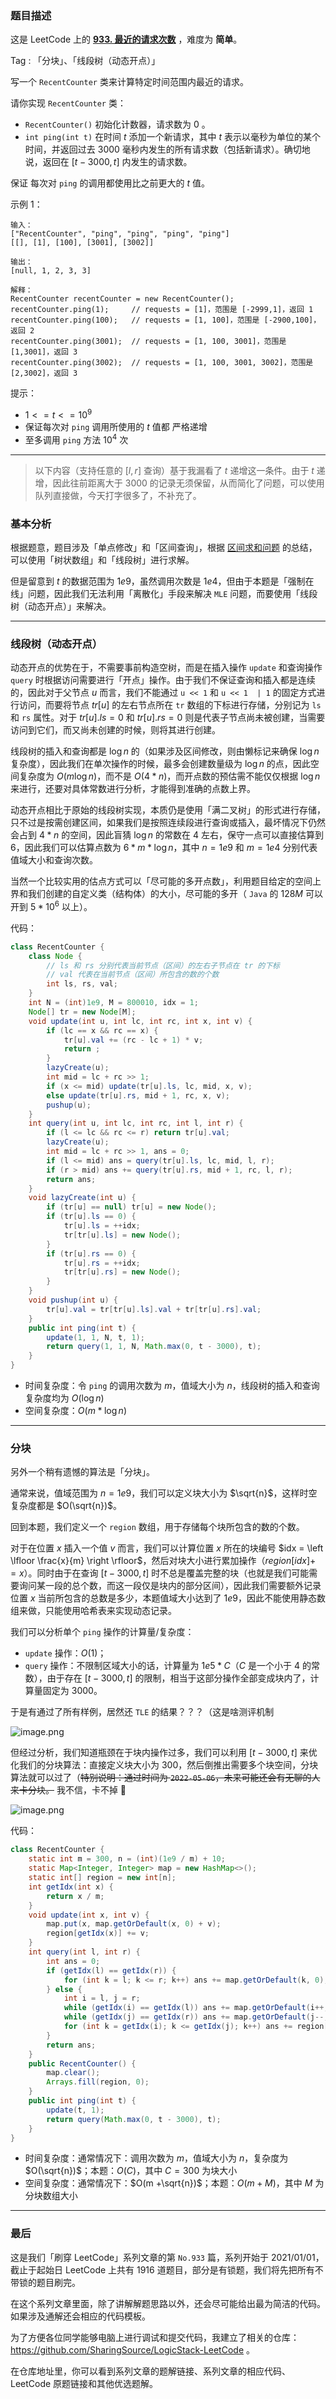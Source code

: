 ### 题目描述

这是 LeetCode 上的 **[933. 最近的请求次数](https://leetcode-cn.com/problems/number-of-recent-calls/solution/by-ac_oier-evqe/)** ，难度为 **简单**。

Tag : 「分块」、「线段树（动态开点）」



写一个 `RecentCounter` 类来计算特定时间范围内最近的请求。

请你实现 `RecentCounter` 类：
* `RecentCounter()` 初始化计数器，请求数为 $0$ 。
* `int ping(int t)` 在时间 $t$ 添加一个新请求，其中 $t$ 表示以毫秒为单位的某个时间，并返回过去 $3000$ 毫秒内发生的所有请求数（包括新请求）。确切地说，返回在 $[t-3000, t]$ 内发生的请求数。

保证 每次对 `ping` 的调用都使用比之前更大的 $t$ 值。

示例 1：
```
输入：
["RecentCounter", "ping", "ping", "ping", "ping"]
[[], [1], [100], [3001], [3002]]

输出：
[null, 1, 2, 3, 3]

解释：
RecentCounter recentCounter = new RecentCounter();
recentCounter.ping(1);     // requests = [1]，范围是 [-2999,1]，返回 1
recentCounter.ping(100);   // requests = [1, 100]，范围是 [-2900,100]，返回 2
recentCounter.ping(3001);  // requests = [1, 100, 3001]，范围是 [1,3001]，返回 3
recentCounter.ping(3002);  // requests = [1, 100, 3001, 3002]，范围是 [2,3002]，返回 3
```

提示：
* $1 <= t <= 10^9$
* 保证每次对 `ping` 调用所使用的 $t$ 值都 严格递增
* 至多调用 `ping` 方法 $10^4$ 次

---

> 以下内容（支持任意的 $[l, r]$ 查询）基于我漏看了 $t$ 递增这一条件。由于 $t$ 递增，因此往前距离大于 $3000$ 的记录无须保留，从而简化了问题，可以使用队列直接做，今天打字很多了，不补充了。


### 基本分析 

根据题意，题目涉及「单点修改」和「区间查询」，根据 [区间求和问题](https://leetcode-cn.com/problems/range-sum-query-mutable/solution/guan-yu-ge-lei-qu-jian-he-wen-ti-ru-he-x-41hv/) 的总结，可以使用「树状数组」和「线段树」进行求解。

但是留意到 $t$ 的数据范围为 $1e9$，虽然调用次数是 $1e4$，但由于本题是「强制在线」问题，因此我们无法利用「离散化」手段来解决 `MLE`  问题，而要使用「线段树（动态开点）」来解决。

---

### 线段树（动态开点）

动态开点的优势在于，不需要事前构造空树，而是在插入操作 `update` 和查询操作 `query` 时根据访问需要进行「开点」操作。由于我们不保证查询和插入都是连续的，因此对于父节点 $u$ 而言，我们不能通过 `u << 1` 和 `u << 1  | 1` 的固定方式进行访问，而要将节点 $tr[u]$ 的左右节点所在 `tr` 数组的下标进行存储，分别记为 `ls` 和 `rs` 属性。对于 $tr[u].ls = 0$ 和 $tr[u].rs = 0$ 则是代表子节点尚未被创建，当需要访问到它们，而又尚未创建的时候，则将其进行创建。

线段树的插入和查询都是 $\log{n}$ 的（如果涉及区间修改，则由懒标记来确保 $\log{n}$ 复杂度），因此我们在单次操作的时候，最多会创建数量级为 $\log{n}$ 的点，因此空间复杂度为 $O(m\log{n})$，而不是 $O(4 * n)$，而开点数的预估需不能仅仅根据 $\log{n}$ 来进行，还要对具体常数进行分析，才能得到准确的点数上界。

动态开点相比于原始的线段树实现，本质仍是使用「满二叉树」的形式进行存储，只不过是按需创建区间，如果我们是按照连续段进行查询或插入，最坏情况下仍然会占到 $4 * n$ 的空间，因此盲猜 $\log{n}$ 的常数在 $4$ 左右，保守一点可以直接估算到 $6$，因此我们可以估算点数为 $6 * m * \log{n}$，其中 $n = 1e9$ 和 $m = 1e4$ 分别代表值域大小和查询次数。

当然一个比较实用的估点方式可以「尽可能的多开点数」，利用题目给定的空间上界和我们创建的自定义类（结构体）的大小，尽可能的多开（ `Java` 的 $128M$ 可以开到 $5 * 10^6$ 以上）。

代码：
```java
class RecentCounter {
    class Node {
        // ls 和 rs 分别代表当前节点（区间）的左右子节点在 tr 的下标
        // val 代表在当前节点（区间）所包含的数的个数
        int ls, rs, val;
    }
    int N = (int)1e9, M = 800010, idx = 1;
    Node[] tr = new Node[M];
    void update(int u, int lc, int rc, int x, int v) {
        if (lc == x && rc == x) {
            tr[u].val += (rc - lc + 1) * v;
            return ;
        }
        lazyCreate(u);
        int mid = lc + rc >> 1;
        if (x <= mid) update(tr[u].ls, lc, mid, x, v);
        else update(tr[u].rs, mid + 1, rc, x, v);
        pushup(u);
    }
    int query(int u, int lc, int rc, int l, int r) {
        if (l <= lc && rc <= r) return tr[u].val;
        lazyCreate(u);
        int mid = lc + rc >> 1, ans = 0;
        if (l <= mid) ans = query(tr[u].ls, lc, mid, l, r);
        if (r > mid) ans += query(tr[u].rs, mid + 1, rc, l, r);
        return ans;
    }
    void lazyCreate(int u) {
        if (tr[u] == null) tr[u] = new Node();
        if (tr[u].ls == 0) {
            tr[u].ls = ++idx;
            tr[tr[u].ls] = new Node();
        }
        if (tr[u].rs == 0) {
            tr[u].rs = ++idx;
            tr[tr[u].rs] = new Node();
        }
    }
    void pushup(int u) {
        tr[u].val = tr[tr[u].ls].val + tr[tr[u].rs].val;
    }
    public int ping(int t) {
        update(1, 1, N, t, 1);
        return query(1, 1, N, Math.max(0, t - 3000), t);
    }
}
```
* 时间复杂度：令 `ping` 的调用次数为 $m$，值域大小为 $n$，线段树的插入和查询复杂度均为 $O(\log{n})$
* 空间复杂度：$O(m * \log{n})$

---

### 分块

另外一个稍有遗憾的算法是「分块」。

通常来说，值域范围为 $n = 1e9$，我们可以定义块大小为 $\sqrt{n}$，这样时空复杂度都是 $O(\sqrt{n})$。

回到本题，我们定义一个 `region` 数组，用于存储每个块所包含的数的个数。

对于在位置 $x$ 插入一个值 $v$ 而言，我们可以计算位置 $x$ 所在的块编号 $idx = \left \lfloor \frac{x}{m} \right \rfloor$，然后对块大小进行累加操作（$region[idx] += x$）。同时由于在查询 $[t - 3000, t]$ 时不总是覆盖完整的块（也就是我们可能需要询问某一段的总个数，而这一段仅是块内的部分区间），因此我们需要额外记录位置 $x$ 当前所包含的总数是多少，本题值域大小达到了 $1e9$，因此不能使用静态数组来做，只能使用哈希表来实现动态记录。

我们可以分析单个 `ping` 操作的计算量/复杂度：
* `update` 操作：$O(1)$；
* `query` 操作：不限制区域大小的话，计算量为 $1e5 * C$（$C$ 是一个小于 $4$ 的常数），由于存在 $[t - 3000, t]$ 的限制，相当于这部分操作全部变成块内了，计算量固定为 $3000$。

于是有通过了所有样例，居然还 `TLE` 的结果？？？（这是啥测评机制

![image.png](https://pic.leetcode-cn.com/1651801150-SEkjSI-image.png)

但经过分析，我们知道瓶颈在于块内操作过多，我们可以利用 $[t - 3000, t]$ 来优化我们的分块算法：直接定义块大小为 $300$，然后倒推出需要多个块空间，分块算法就可以过了（~~特别说明：通过时间为 `2022-05-06`，未来可能还会有无聊的人来卡分块。~~ 我不信，卡不掉 🤣

![image.png](https://pic.leetcode-cn.com/1651808411-PHwTQH-image.png)

代码：
```java
class RecentCounter {
    static int m = 300, n = (int)(1e9 / m) + 10;
    static Map<Integer, Integer> map = new HashMap<>();
    static int[] region = new int[n];
    int getIdx(int x) {
        return x / m;
    }
    void update(int x, int v) {
        map.put(x, map.getOrDefault(x, 0) + v);
        region[getIdx(x)] += v;
    }
    int query(int l, int r) {
        int ans = 0;
        if (getIdx(l) == getIdx(r)) {
            for (int k = l; k <= r; k++) ans += map.getOrDefault(k, 0);
        } else {
            int i = l, j = r;
            while (getIdx(i) == getIdx(l)) ans += map.getOrDefault(i++, 0);
            while (getIdx(j) == getIdx(r)) ans += map.getOrDefault(j--, 0);
            for (int k = getIdx(i); k <= getIdx(j); k++) ans += region[k];
        }
        return ans;
    }
    public RecentCounter() {
        map.clear();
        Arrays.fill(region, 0);
    }
    public int ping(int t) {
        update(t, 1);
        return query(Math.max(0, t - 3000), t);
    }
}
```
* 时间复杂度：通常情况下：调用次数为 $m$，值域大小为 $n$，复杂度为 $O(\sqrt{n})$；本题：$O(C)$，其中 $C = 300$ 为块大小
* 空间复杂度：通常情况下：$O(m +\sqrt{n})$；本题：$O(m + M)$，其中 $M$ 为分块数组大小

---

### 最后

这是我们「刷穿 LeetCode」系列文章的第 `No.933` 篇，系列开始于 2021/01/01，截止于起始日 LeetCode 上共有 1916 道题目，部分是有锁题，我们将先把所有不带锁的题目刷完。

在这个系列文章里面，除了讲解解题思路以外，还会尽可能给出最为简洁的代码。如果涉及通解还会相应的代码模板。

为了方便各位同学能够电脑上进行调试和提交代码，我建立了相关的仓库：https://github.com/SharingSource/LogicStack-LeetCode 。

在仓库地址里，你可以看到系列文章的题解链接、系列文章的相应代码、LeetCode 原题链接和其他优选题解。

